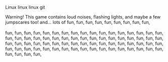 Linux linux linux git

Warning! This game contains loud noises, flashing lights, and maybe a few jumpscares too! and...
  lots of fun, fun, fun, fun, fun, fun, fun, fun, fun,<br>
    <br>fun, fun, fun, fun, fun, fun, fun, fun, fun,
      fun, fun, fun, fun, fun, fun, fun, fun, fun,
        fun, fun, fun, fun, fun, fun, fun, fun, fun,
          fun, fun, fun, fun, fun, fun, fun, fun, fun,
            fun, fun, fun, fun, fun, fun, fun, fun, fun,
              fun, fun, fun, fun, fun, fun, fun, fun, fun,
                fun, fun, fun, fun, fun, fun, fun, fun, fun,
                  fun, fun, fun, fun, fun, fun, fun, fun, fun,
